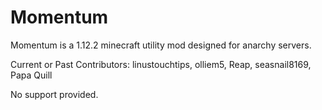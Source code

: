 # Momentum

Momentum is a 1.12.2 minecraft utility mod designed for anarchy servers.

Current or Past Contributors:
linustouchtips, olliem5, Reap, seasnail8169, Papa Quill

No support provided.
